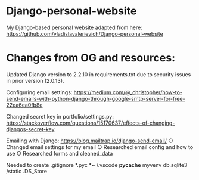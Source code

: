 # Django-personal-website

My Django-based personal website adapted from here: https://github.com/vladislavalerievich/Django-personal-website

# Changes from OG and resources:
Updated Django version to 2.2.10 in requirements.txt due to security issues in prior version (2.0.13).

Configuring email settings: https://medium.com/@_christopher/how-to-send-emails-with-python-django-through-google-smtp-server-for-free-22ea6ea0fb8e

Changed secret key in portfolio/settings.py: https://stackoverflow.com/questions/15170637/effects-of-changing-djangos-secret-key

Emailing with Django: https://blog.mailtrap.io/django-send-email/
	○ Changed email settings for my email
	○ Researched email config and how to use
	○ Researched forms and cleaned_data

Needed to create .gitignore
		*.pyc
    *~
    /.vscode
    __pycache__
    myvenv
    db.sqlite3
    /static
    .DS_Store

